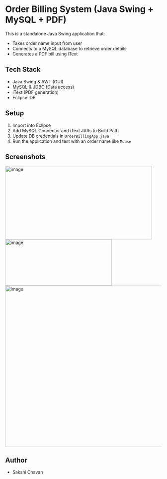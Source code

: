 # Order Billing System (Java Swing + MySQL + PDF)

This is a standalone Java Swing application that:
- Takes order name input from user
- Connects to a MySQL database to retrieve order details
- Generates a PDF bill using iText

## Tech Stack

- Java Swing & AWT (GUI)
- MySQL & JDBC (Data access)
- iText (PDF generation)
- Eclipse IDE

## Setup

1. Import into Eclipse
2. Add MySQL Connector and iText JARs to Build Path
3. Update DB credentials in `OrderBillingApp.java`
4. Run the application and test with an order name like `Mouse`

## Screenshots

<img width="472" height="235" alt="image" src="https://github.com/user-attachments/assets/aa789a7c-e7b0-4101-bd14-b54d10b1e81d" />
 <img width="343" height="149" alt="image" src="https://github.com/user-attachments/assets/b0bc2730-bd63-467d-8740-973dbf153012" />
<img width="1011" height="517" alt="image" src="https://github.com/user-attachments/assets/a511884d-0929-4d26-8dc2-7a44954aaf28" />



## Author

- Sakshi Chavan
